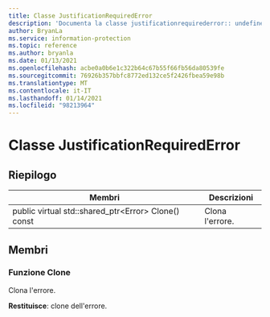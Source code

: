 ```yaml
---
title: Classe JustificationRequiredError
description: 'Documenta la classe justificationrequirederror:: undefined di Microsoft Information Protection (MIP) SDK.'
author: BryanLa
ms.service: information-protection
ms.topic: reference
ms.author: bryanla
ms.date: 01/13/2021
ms.openlocfilehash: acbe0a0b6e1c322b64c67b55f66fb56da80539fe
ms.sourcegitcommit: 76926b357bbfc8772ed132ce5f2426fbea59e98b
ms.translationtype: MT
ms.contentlocale: it-IT
ms.lasthandoff: 01/14/2021
ms.locfileid: "98213964"
---
```

# <a name="class-justificationrequirederror"></a>Classe JustificationRequiredError 
  
## <a name="summary"></a>Riepilogo
 Membri                        | Descrizioni                                
--------------------------------|---------------------------------------------
public virtual std::shared_ptr\<Error\> Clone() const  |  Clona l'errore.
  
## <a name="members"></a>Membri
  
### <a name="clone-function"></a>Funzione Clone
Clona l'errore.

  
**Restituisce**: clone dell'errore.